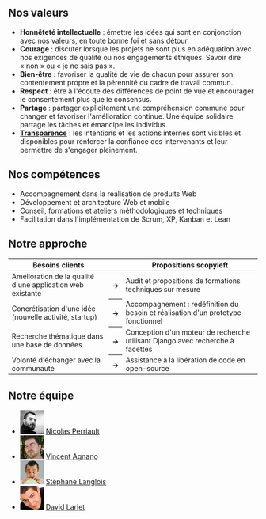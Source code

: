 ## Nos valeurs

* **Honnêteté intellectuelle** : émettre les idées qui sont en conjonction avec nos valeurs, en toute bonne foi et sans détour.
* **Courage** : discuter lorsque les projets ne sont plus en adéquation avec nos exigences de qualité ou nos engagements éthiques. Savoir dire « non » ou « je ne sais pas ».
* **Bien-être** : favoriser la qualité de vie de chacun pour assurer son contentement propre et la pérennité du cadre de travail commun.
* **Respect** : être à l'écoute des différences de point de vue et encourager le consentement plus que le consensus.
* **Partage** : partager explicitement une compréhension commune pour changer et favoriser l'amélioration continue. Une équipe solidaire partage les tâches et émancipe les individus.
* **[Transparence](https://github.com/scopyleft)** : les intentions et les actions internes sont visibles et disponibles pour renforcer la confiance des intervenants et leur permettre de s'engager pleinement.

## Nos compétences

* Accompagnement dans la réalisation de produits Web
* Développement et architecture Web et mobile
* Conseil, formations et ateliers méthodologiques et techniques
* Facilitation dans l'implémentation de Scrum, XP, Kanban et Lean

## Notre approche

<table>
  <thead>
    <tr>
      <th>Besoins clients</th>
      <th></th>
      <th>Propositions scopyleft</th>
    </tr>
  </thead>
  <tbody>
    <tr>
      <td>Amélioration de la qualité d'une application web existante</td>
      <th>→</th>
      <td>Audit et propositions de formations techniques sur mesure</td>
    </tr>
    <tr>
      <td>Concrétisation d'une idée (nouvelle activité, startup)</td>
      <th>→</th>
      <td>Accompagnement : redéfinition du besoin et réalisation d'un prototype fonctionnel</td>
    </tr>
    <tr>
      <td>Recherche thématique dans une base de données</td>
      <th>→</th>
      <td>Conception d'un moteur de recherche utilisant Django avec recherche à facettes</td>
    </tr>
    <tr>
      <td>Volonté d'échanger avec la communauté</td>
      <th>→</th>
      <td>Assistance à la libération de code en open-source</td>
    </tr>
  </tbody>
</table>

<h2 id="notre-equipe">Notre équipe</h2>

<ul class="equipe">
  <li><img src="/static/images/nicolas-perriault.jpg">
    <a href="https://nicolas.perriault.net/">Nicolas Perriault</a></li>
  <li><img src="/static/images/vincent-agnano.jpg">
    <a href="http://vinyll.github.com/">Vincent Agnano</a></li>
  <li><img src="/static/images/stephane-langlois.png">
    <a href="m&#x61;ilto:stephane.langlois%40scopyleft&#46;fr">Stéphane Langlois</a></li>
  <li><img src="/static/images/david-larlet.jpg">
    <a href="https://larlet.fr/david/">David Larlet</a></li>
</ul>
